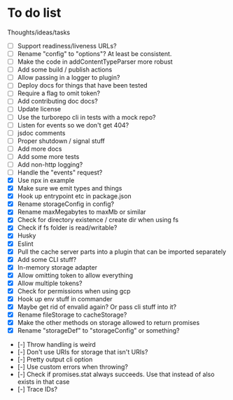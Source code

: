 # To do list

Thoughts/ideas/tasks

- [ ] Support readiness/liveness URLs?
- [ ] Rename "config" to "options"? At least be consistent.
- [ ] Make the code in addContentTypeParser more robust
- [ ] Add some build / publish actions
- [ ] Allow passing in a logger to plugin?
- [ ] Deploy docs for things that have been tested
- [ ] Require a flag to omit token?
- [ ] Add contributing doc docs?
- [ ] Update license
- [ ] Use the turborepo cli in tests with a mock repo?
- [ ] Listen for events so we don't get 404?
- [ ] jsdoc comments
- [ ] Proper shutdown / signal stuff
- [ ] Add more docs
- [ ] Add some more tests
- [ ] Add non-http logging?
- [ ] Handle the "events" request?
- [x] Use npx in example
- [x] Make sure we emit types and things
- [x] Hook up entrypoint etc in package.json
- [x] Rename storageConfig in config?
- [x] Rename maxMegabytes to maxMb or similar
- [x] Check for directory existence / create dir when using fs
- [x] Check if fs folder is read/writable?
- [x] Husky
- [x] Eslint
- [x] Pull the cache server parts into a plugin that can be imported separately
- [x] Add some CLI stuff?
- [x] In-memory storage adapter
- [x] Allow omitting token to allow everything
- [x] Allow multiple tokens?
- [x] Check for permissions when using gcp
- [x] Hook up env stuff in commander
- [x] Maybe get rid of envalid again? Or pass cli stuff into it?
- [x] Rename fileStorage to cacheStorage?
- [x] Make the other methods on storage allowed to return promises
- [x] Rename "storageDef" to "storageConfig" or something?
- [-] Throw handling is weird
- [-] Don't use URIs for storage that isn't URIs?
- [-] Pretty output cli option
- [-] Use custom errors when throwing?
- [-] Check if promises.stat always succeeds. Use that instead of also exists in
  that case
- [-] Trace IDs?
